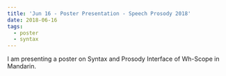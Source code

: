 ```yaml
---
title: 'Jun 16 - Poster Presentation - Speech Prosody 2018'
date: 2018-06-16
tags:
  - poster
  - syntax
---
```


I am presenting a poster on Syntax and Prosody Interface of Wh-Scope in Mandarin. 